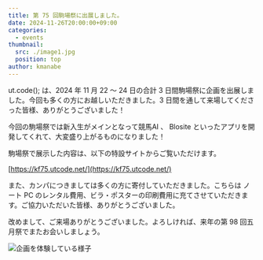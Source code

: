 ```yaml
---
title: 第 75 回駒場祭に出展しました。
date: 2024-11-26T20:00:00+09:00
categories:
  - events
thumbnail:
  src: ./image1.jpg
  position: top
author: kmanabe
---
```


ut.code(); は、2024 年 11 月 22 〜 24 日の合計 3 日間駒場祭に企画を出展しました。今回も多くの方にお越しいただきました。3 日間を通して来場してくださった皆様、ありがとうございました！

今回の駒場祭では新入生がメインとなって競馬AI 、 Blosite といったアプリを開発してくれて、大変盛り上がるものになりました！

駒場祭で展示した内容は、以下の特設サイトからご覧いただけます。

[https://kf75.utcode.net/](https://kf75.utcode.net/)

また、カンパにつきましては多くの方に寄付していただきました。こちらは ノート PC のレンタル費用、ビラ・ポスターの印刷費用に充てさせていただきます。ご協力いただいた皆様、ありがとうございました。

改めまして、ご来場ありがとうございました。よろしければ、来年の第 98 回五月祭でまたお会いしましょう。

![企画を体験している様子](./image2.jpg)
